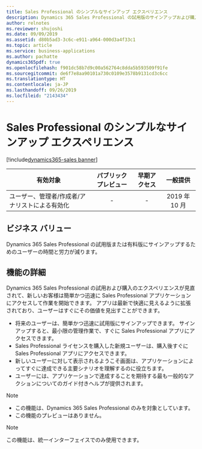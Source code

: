 ```yaml
---
title: Sales Professional のシンプルなサインアップ エクスペリエンス
description: Dynamics 365 Sales Professional の試用版のサインアップおよび購入エクスペリエンスの簡素化
author: relnotes
ms.reviewer: shujoshi
ms.date: 09/09/2019
ms.assetid: d80b5ad3-3c6c-e911-a964-000d3a4f33c1
ms.topic: article
ms.service: business-applications
ms.author: pachatte
dynamics365pdf: true
ms.openlocfilehash: f901dc58b7d9c00a562764c8dda5b593509f91fe
ms.sourcegitcommit: de6f7e8aa90101a730c0109e3578b9131cd3c6cc
ms.translationtype: HT
ms.contentlocale: ja-JP
ms.lasthandoff: 09/26/2019
ms.locfileid: "2143434"
---
```

# <a name="simplified-signup-experience-for-sales-professional"></a>Sales Professional のシンプルなサインアップ エクスペリエンス
[!include[dynamics365-sales banner](../includes/dynamics365-sales.md)]

| 有効対象    |  パブリック プレビュー | 早期アクセス | 一般提供 | 
| ---------- | :----------: |:----------: |:----------: |
|ユーザー、管理者/作成者/アナリストによる有効化|-|-| 2019 年 10 月|


## <a name="business-value"></a>ビジネス バリュー
<!-- bv start -->
Dynamics 365 Sales Professional の試用版または有料版にサインアップするためのユーザーの時間と労力が減ります。
<!-- bv end -->



## <a name="feature-details"></a>機能の詳細
<!--feature detail start -->
Dynamics 365 Sales Professional の試用および購入のエクスペリエンスが見直されて、新しいお客様は簡単かつ迅速に Sales Professional アプリケーションにアクセスして作業を開始できます。 アプリは最新で快適に見えるように拡張されており、ユーザーはすぐにその価値を見出すことができます。 

 -  将来のユーザーは、簡単かつ迅速に試用版にサインアップできます。 サインアップすると、最小限の管理作業で、すぐに Sales Professional アプリにアクセスできます。  
 -  Sales Professional ライセンスを購入した新規ユーザーは、購入後すぐに Sales Professional アプリにアクセスできます。  
 -  新しいユーザーに対して表示されるようこそ画面は、アプリケーションによってすぐに達成できる主要シナリオを理解するのに役立ちます。  
 -  ユーザーには、アプリケーションで達成することを期待する最も一般的なアクションについてのガイド付きヘルプが提供されます。 

> [!NOTE] 
> - この機能は、Dynamics 365 Sales Professional のみを対象としています。 </br>
> - この機能のプレビューはありません。
<!--feature detail end -->


> [!NOTE]
> この機能は、統一インターフェイスでのみ使用できます。









